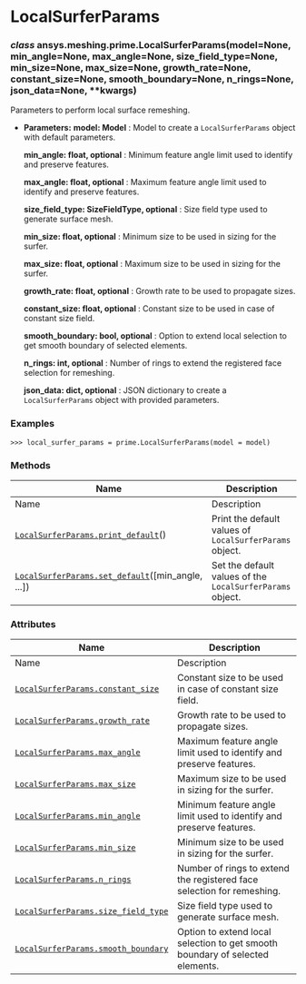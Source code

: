 # LocalSurferParams

<a id="ansys.meshing.prime.LocalSurferParams"></a>

### *class* ansys.meshing.prime.LocalSurferParams(model=None, min_angle=None, max_angle=None, size_field_type=None, min_size=None, max_size=None, growth_rate=None, constant_size=None, smooth_boundary=None, n_rings=None, json_data=None, \*\*kwargs)

Parameters to perform local surface remeshing.

* **Parameters:**
  **model: Model**
  : Model to create a `LocalSurferParams` object with default parameters.

  **min_angle: float, optional**
  : Minimum feature angle limit used to identify and preserve features.

  **max_angle: float, optional**
  : Maximum feature angle limit used to identify and preserve features.

  **size_field_type: SizeFieldType, optional**
  : Size field type used to generate surface mesh.

  **min_size: float, optional**
  : Minimum size to be used in sizing for the surfer.

  **max_size: float, optional**
  : Maximum size to be used in sizing for the surfer.

  **growth_rate: float, optional**
  : Growth rate to be used to propagate sizes.

  **constant_size: float, optional**
  : Constant size to be used in case of constant size field.

  **smooth_boundary: bool, optional**
  : Option to extend local selection to get smooth boundary of selected elements.

  **n_rings: int, optional**
  : Number of rings to extend the registered face selection for remeshing.

  **json_data: dict, optional**
  : JSON dictionary to create a `LocalSurferParams` object with provided parameters.

### Examples

```pycon
>>> local_surfer_params = prime.LocalSurferParams(model = model)
```

<!-- !! processed by numpydoc !! -->

### Methods

| Name | Description |
|-------------------------------------------------------------------------------------------------------------------------------------------------------------|-----------------------------------------------------------|
| Name | Description |
| [`LocalSurferParams.print_default`](ansys.meshing.prime.LocalSurferParams.print_default.md#ansys.meshing.prime.LocalSurferParams.print_default)()           | Print the default values of `LocalSurferParams` object.   |
| [`LocalSurferParams.set_default`](ansys.meshing.prime.LocalSurferParams.set_default.md#ansys.meshing.prime.LocalSurferParams.set_default)([min_angle, ...]) | Set the default values of the `LocalSurferParams` object. |

### Attributes

| Name | Description |
|-------------------------------------------------------------------------------------------------------------------------------------------------------|-------------------------------------------------------------------------------|
| Name | Description |
| [`LocalSurferParams.constant_size`](ansys.meshing.prime.LocalSurferParams.constant_size.md#ansys.meshing.prime.LocalSurferParams.constant_size)       | Constant size to be used in case of constant size field.                      |
| [`LocalSurferParams.growth_rate`](ansys.meshing.prime.LocalSurferParams.growth_rate.md#ansys.meshing.prime.LocalSurferParams.growth_rate)             | Growth rate to be used to propagate sizes.                                    |
| [`LocalSurferParams.max_angle`](ansys.meshing.prime.LocalSurferParams.max_angle.md#ansys.meshing.prime.LocalSurferParams.max_angle)                   | Maximum feature angle limit used to identify and preserve features.           |
| [`LocalSurferParams.max_size`](ansys.meshing.prime.LocalSurferParams.max_size.md#ansys.meshing.prime.LocalSurferParams.max_size)                      | Maximum size to be used in sizing for the surfer.                             |
| [`LocalSurferParams.min_angle`](ansys.meshing.prime.LocalSurferParams.min_angle.md#ansys.meshing.prime.LocalSurferParams.min_angle)                   | Minimum feature angle limit used to identify and preserve features.           |
| [`LocalSurferParams.min_size`](ansys.meshing.prime.LocalSurferParams.min_size.md#ansys.meshing.prime.LocalSurferParams.min_size)                      | Minimum size to be used in sizing for the surfer.                             |
| [`LocalSurferParams.n_rings`](ansys.meshing.prime.LocalSurferParams.n_rings.md#ansys.meshing.prime.LocalSurferParams.n_rings)                         | Number of rings to extend the registered face selection for remeshing.        |
| [`LocalSurferParams.size_field_type`](ansys.meshing.prime.LocalSurferParams.size_field_type.md#ansys.meshing.prime.LocalSurferParams.size_field_type) | Size field type used to generate surface mesh.                                |
| [`LocalSurferParams.smooth_boundary`](ansys.meshing.prime.LocalSurferParams.smooth_boundary.md#ansys.meshing.prime.LocalSurferParams.smooth_boundary) | Option to extend local selection to get smooth boundary of selected elements. |
<!-- vale on -->